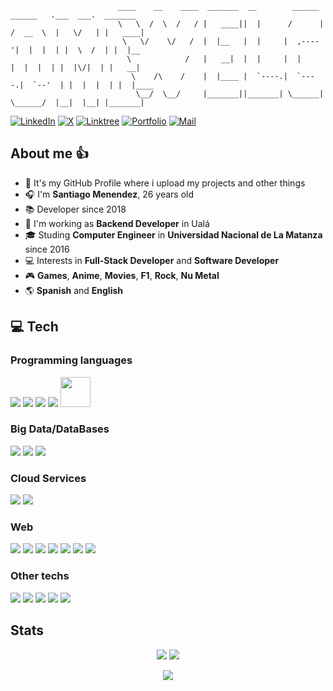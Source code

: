                             ____    __    ____  _______  __        ______   ______   .___  ___.  _______ 
                            \   \  /  \  /   / |   ____||  |      /      | /  __  \  |   \/   | |   ____|
                             \   \/    \/   /  |  |__   |  |     |  ,----'|  |  |  | |  \  /  | |  |__   
                              \            /   |   __|  |  |     |  |     |  |  |  | |  |\/|  | |   __|  
                               \    /\    /    |  |____ |  `----.|  `----.|  `--'  | |  |  |  | |  |____ 
                                \__/  \__/     |_______||_______| \______| \______/  |__|  |__| |_______|


[![LinkedIn](https://img.shields.io/badge/LinkedIn-24C5FF?style=for-the-badge&logo=linkedin&logoColor=white)](https://www.linkedin.com/in/smenendez19)
[![X](https://img.shields.io/badge/X-000000?style=for-the-badge&logo=x&logoColor=Black)](https://x.com/santimenendez19)
[![Linktree](https://img.shields.io/badge/Linktree-1A00FF?style=for-the-badge&logo=link&logoColor=Black)](https://smenendez19.github.io/linktree/)
[![Portfolio](https://img.shields.io/badge/Portfolio-1A00FF?style=for-the-badge&logo=link&logoColor=Black)](https://smenendez19.github.io/portfolio/)
[![Mail](https://img.shields.io/badge/EMAIL-000000?style=for-the-badge&logo=gmail)](mailto:santiagomenendez@outlook.com)

## About me 👍

- 🎈 It's my GitHub Profile where i upload my projects and other things
- 🎧 I'm **Santiago Menendez**, 26 years old
- 📚 Developer since 2018
- 💼 I'm working as **Backend Developer** in Ualá
- 🎓 Studing **Computer Engineer** in **Universidad Nacional de La Matanza** since 2016
- 💻 Interests in **Full-Stack Developer** and **Software Developer**
- 🎮 **Games**, **Anime**, **Movies**, **F1**, **Rock**, **Nu Metal**
- 🌎 **Spanish** and **English**

## 💻 Tech

### Programming languages

<div>
  <img src="sources/images/languages/icons8-python-48.png">
  <img src="sources/images/languages/icons8-javascript-48.png">
  <img src="sources/images/languages/icons8-bash-48.png">
  <img src="sources/images/languages/icons8-golang-48.png">
  <img src="sources/images/languages/icons8-java-64.png" width=48px height=48px>
</div>

### Big Data/DataBases

<div>
  <img src="sources/images/tech/databases/icons8-mysql-logo-48.png">
  <img src="sources/images/tech/databases/icons8-postgresql-48.png">
  <img src="sources/images/tech/databases/icons8-hadoop-48.png">
</div>

### Cloud Services

<div>
  <img src="sources/images/tech/cloud/icons8-aws-48.png">
  <img src="sources/images/tech/cloud/icons8-google-cloud-48.png">
</div>

### Web

<div>
  <img src="sources/images/tech/web/icons8-html-5-48.png">
  <img src="sources/images/tech/web/icons8-css3-48.png">
  <img src="sources/images/tech/web/icons8-django-50.png">
  <img src="sources/images/tech/web/icons8-heroku-48.png">
  <img src="sources/images/tech/web/icons8-vue-js-48.png">
  <img src="sources/images/tech/icons8-nodejs-48.png">
  <img src="sources/images/tech/web/icons8-spring-boot-48.png">
</div>

### Other techs

<div>
  <img src="sources/images/tech/icons8-docker-48.png">
  <img src="sources/images/tech/icons8-git-48.png">
  <img src="sources/images/tech/icons8-kubernetes-48.png">
  <img src="sources/images/tech/icons8-terraform-48.png">
  <img src="sources/images/tech/icons8-office-365-48.png">
</div>

## Stats
<p align="center">
    <img src="https://github-readme-stats.vercel.app/api?username=smenendez19&count_private=true&show_icons=true&theme=tokyonight"/>
    <img src="https://github-readme-streak-stats.herokuapp.com/?user=smenendez19&theme=material-palenight&hide_border=true&background=eeeee"/>
</p>
<p align="center">
  <img src="https://github-readme-stats.vercel.app/api/top-langs/?username=smenendez19&layout=compact&theme=tokyonight">
</p>
